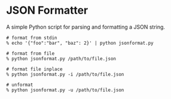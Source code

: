 # JSON Formatter

A simple Python script for parsing and formatting a JSON string.

    # format from stdin
    % echo '{"foo":"bar", "baz": 2}' | python jsonformat.py 

    # format from file
    % python jsonformat.py /path/to/file.json

    # format file inplace
    % python jsonformat.py -i /path/to/file.json

    # unformat
    % python jsonformat.py -u /path/to/file.json
